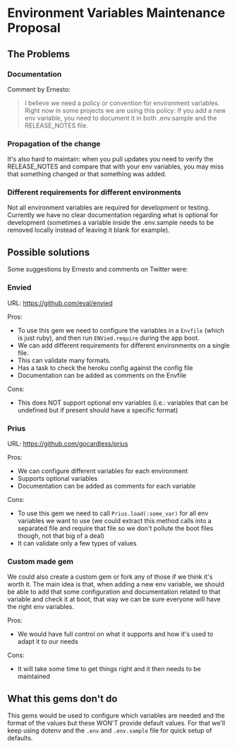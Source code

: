 # Environment Variables Maintenance Proposal

## The Problems

### Documentation

Comment by Ernesto:
> I believe we need a policy or convention for environment variables. Right now in some projects we are using this policy: If you add a new env variable, you need to document it in both .env.sample and the RELEASE_NOTES file.

### Propagation of the change

It's also hard to maintain: when you pull updates you need to verify the RELEASE_NOTES and compare that with your env variables, you may miss that something changed or that something was added.

### Different requirements for different environments

Not all environment variables are required for development or testing. Currently we have no clear documentation regarding what is optional for development (sometimes a variable inside the .env.sample needs to be removed locally instead of leaving it blank for example).

## Possible solutions

Some suggestions by Ernesto and comments on Twitter were:

### Envied

URL: https://github.com/eval/envied

Pros:
- To use this gem we need to configure the variables in a `Envfile` (which is just ruby), and then run `ENVied.require` during the app boot.
- We can add different requirements for different environments on a single file.
- This can validate many formats.
- Has a task to check the heroku config against the config file
- Documentation can be added as comments on the Envfile

Cons:
- This does NOT support optional env variables (i.e.: variables that can be undefined but if present should have a specific format)

### Prius

URL: https://github.com/gocardless/prius

Pros:
- We can configure different variables for each environment
- Supports optional variables
- Documentation can be added as comments for each variable

Cons:
- To use this gem we need to call `Prius.load(:some_var)` for all env variables we want to use (we could extract this method calls into a separated file and require that file so we don't pollute the boot files though, not that big of a deal)
- It can validate only a few types of values

### Custom made gem

We could also create a custom gem or fork any of those if we think it's worth it. The main idea is that, when adding a new env variable, we should be able to add that some configuration and documentation related to that variable and check it at boot, that way we can be sure everyone will have the right env variables.

Pros:
- We would have full control on what it supports and how it's used to adapt it to our needs

Cons:
- It will take some time to get things right and it then needs to be maintained

## What this gems don't do

This gems would be used to configure which variables are needed and the format of the values but these WON'T provide default values. For that we'll keep using dotenv and the `.env` and `.env.sample` file for quick setup of defaults.
